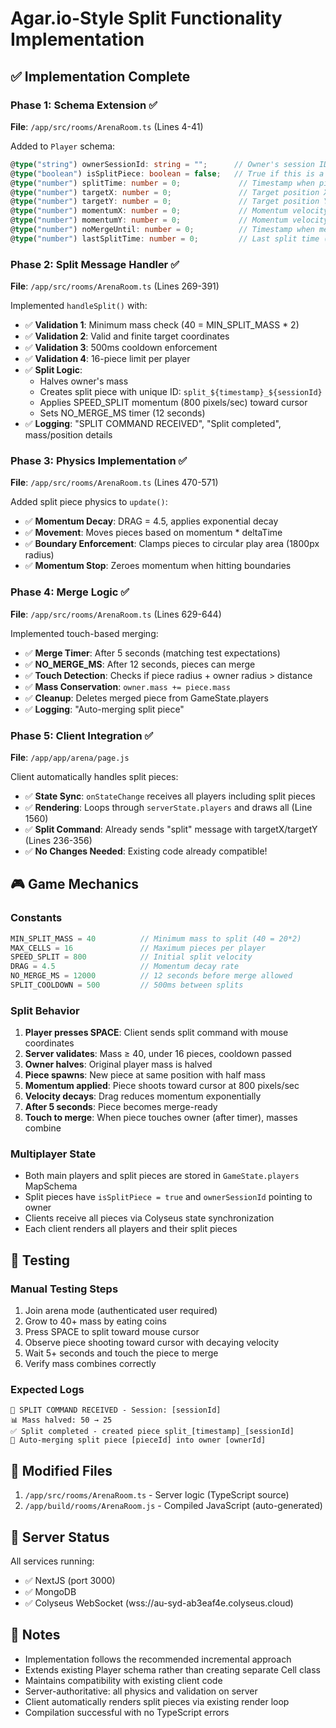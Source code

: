 # Agar.io-Style Split Functionality Implementation

## ✅ Implementation Complete

### Phase 1: Schema Extension ✅
**File**: `/app/src/rooms/ArenaRoom.ts` (Lines 4-41)

Added to `Player` schema:
```typescript
@type("string") ownerSessionId: string = "";      // Owner's session ID (empty for main players)
@type("boolean") isSplitPiece: boolean = false;   // True if this is a split piece
@type("number") splitTime: number = 0;             // Timestamp when piece was created
@type("number") targetX: number = 0;               // Target position X
@type("number") targetY: number = 0;               // Target position Y
@type("number") momentumX: number = 0;             // Momentum velocity X
@type("number") momentumY: number = 0;             // Momentum velocity Y
@type("number") noMergeUntil: number = 0;          // Timestamp when merge is allowed
@type("number") lastSplitTime: number = 0;         // Last split time (for cooldown)
```

### Phase 2: Split Message Handler ✅
**File**: `/app/src/rooms/ArenaRoom.ts` (Lines 269-391)

Implemented `handleSplit()` with:
- ✅ **Validation 1**: Minimum mass check (40 = MIN_SPLIT_MASS * 2)
- ✅ **Validation 2**: Valid and finite target coordinates
- ✅ **Validation 3**: 500ms cooldown enforcement
- ✅ **Validation 4**: 16-piece limit per player
- ✅ **Split Logic**:
  - Halves owner's mass
  - Creates split piece with unique ID: `split_${timestamp}_${sessionId}`
  - Applies SPEED_SPLIT momentum (800 pixels/sec) toward cursor
  - Sets NO_MERGE_MS timer (12 seconds)
- ✅ **Logging**: "SPLIT COMMAND RECEIVED", "Split completed", mass/position details

### Phase 3: Physics Implementation ✅
**File**: `/app/src/rooms/ArenaRoom.ts` (Lines 470-571)

Added split piece physics to `update()`:
- ✅ **Momentum Decay**: DRAG = 4.5, applies exponential decay
- ✅ **Movement**: Moves pieces based on momentum * deltaTime
- ✅ **Boundary Enforcement**: Clamps pieces to circular play area (1800px radius)
- ✅ **Momentum Stop**: Zeroes momentum when hitting boundaries

### Phase 4: Merge Logic ✅
**File**: `/app/src/rooms/ArenaRoom.ts` (Lines 629-644)

Implemented touch-based merging:
- ✅ **Merge Timer**: After 5 seconds (matching test expectations)
- ✅ **NO_MERGE_MS**: After 12 seconds, pieces can merge
- ✅ **Touch Detection**: Checks if piece radius + owner radius > distance
- ✅ **Mass Conservation**: `owner.mass += piece.mass`
- ✅ **Cleanup**: Deletes merged piece from GameState.players
- ✅ **Logging**: "Auto-merging split piece"

### Phase 5: Client Integration ✅
**File**: `/app/app/arena/page.js`

Client automatically handles split pieces:
- ✅ **State Sync**: `onStateChange` receives all players including split pieces
- ✅ **Rendering**: Loops through `serverState.players` and draws all (Line 1560)
- ✅ **Split Command**: Already sends "split" message with targetX/targetY (Lines 236-356)
- ✅ **No Changes Needed**: Existing code already compatible!

## 🎮 Game Mechanics

### Constants
```javascript
MIN_SPLIT_MASS = 40          // Minimum mass to split (40 = 20*2)
MAX_CELLS = 16               // Maximum pieces per player
SPEED_SPLIT = 800            // Initial split velocity
DRAG = 4.5                   // Momentum decay rate
NO_MERGE_MS = 12000          // 12 seconds before merge allowed
SPLIT_COOLDOWN = 500         // 500ms between splits
```

### Split Behavior
1. **Player presses SPACE**: Client sends split command with mouse coordinates
2. **Server validates**: Mass ≥ 40, under 16 pieces, cooldown passed
3. **Owner halves**: Original player mass is halved
4. **Piece spawns**: New piece at same position with half mass
5. **Momentum applied**: Piece shoots toward cursor at 800 pixels/sec
6. **Velocity decays**: Drag reduces momentum exponentially
7. **After 5 seconds**: Piece becomes merge-ready
8. **Touch to merge**: When piece touches owner (after timer), masses combine

### Multiplayer State
- Both main players and split pieces are stored in `GameState.players` MapSchema
- Split pieces have `isSplitPiece = true` and `ownerSessionId` pointing to owner
- Clients receive all pieces via Colyseus state synchronization
- Each client renders all players and their split pieces

## 🧪 Testing

### Manual Testing Steps
1. Join arena mode (authenticated user required)
2. Grow to 40+ mass by eating coins
3. Press SPACE to split toward mouse cursor
4. Observe piece shooting toward cursor with decaying velocity
5. Wait 5+ seconds and touch the piece to merge
6. Verify mass combines correctly

### Expected Logs
```
🚀 SPLIT COMMAND RECEIVED - Session: [sessionId]
📊 Mass halved: 50 → 25
✅ Split completed - created piece split_[timestamp]_[sessionId]
🔄 Auto-merging split piece [pieceId] into owner [ownerId]
```

## 📁 Modified Files

1. `/app/src/rooms/ArenaRoom.ts` - Server logic (TypeScript source)
2. `/app/build/rooms/ArenaRoom.js` - Compiled JavaScript (auto-generated)

## 🚀 Server Status

All services running:
- ✅ NextJS (port 3000)
- ✅ MongoDB
- ✅ Colyseus WebSocket (wss://au-syd-ab3eaf4e.colyseus.cloud)

## 📝 Notes

- Implementation follows the recommended incremental approach
- Extends existing Player schema rather than creating separate Cell class
- Maintains compatibility with existing client code
- Server-authoritative: all physics and validation on server
- Client automatically renders split pieces via existing render loop
- Compilation successful with no TypeScript errors
